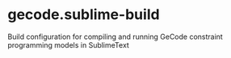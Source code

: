 # gecode.sublime-build
Build configuration for compiling and running GeCode constraint programming models in SublimeText
